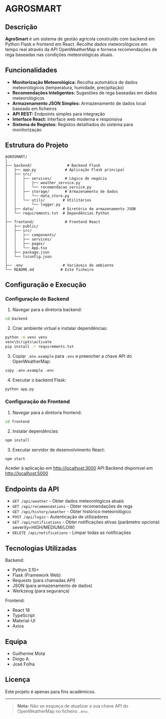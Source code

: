 # AGROSMART 

## Descrição

**AgroSmart** é um sistema de gestão agrícola construído com backend em Python Flask e frontend em React. Recolhe dados meteorológicos em tempo real através da API OpenWeatherMap e fornece recomendações de rega baseadas nas condições meteorológicas atuais.

## Funcionalidades

- **Monitorização Meteorológica:** Recolha automática de dados meteorológicos (temperatura, humidade, precipitação)
- **Recomendações Inteligentes:** Sugestões de rega baseadas em dados meteorológicos
- **Armazenamento JSON Simples:** Armazenamento de dados local baseado em ficheiros
- **API REST:** Endpoints simples para integração
- **Interface React:** Interface web moderna e responsiva
- **Sistema de Registos:** Registos detalhados do sistema para monitorização

## Estrutura do Projeto

```
AGROSMART/
│
├── backend/                # Backend Flask
│   ├── app.py             # Aplicação Flask principal
│   ├── src/
│   │   ├── services/      # Lógica de negócio
│   │   │   ├── weather_service.py
│   │   │   └── recomendacao_service.py
│   │   ├── storage/       # Armazenamento de dados
│   │   │   └── data_store.py
│   │   └── utils/        # Utilitários
│   │       └── logger.py
│   ├── data/             # Diretório de armazenamento JSON
│   └── requirements.txt  # Dependências Python
│
├── frontend/              # Frontend React
│   ├── public/
│   ├── src/
│   │   ├── components/
│   │   ├── services/
│   │   ├── pages/
│   │   └── App.tsx
│   ├── package.json
│   └── tsconfig.json
│
├── .env                  # Variáveis de ambiente
└── README.md            # Este ficheiro
```

## Configuração e Execução

### Configuração do Backend

1. Navegar para a diretoria backend:
```sh
cd backend
```

2. Criar ambiente virtual e instalar dependências:
```sh
python -m venv venv
venv\Scripts\activate
pip install -r requirements.txt
```

3. Copiar `.env.example` para `.env` e preencher a chave API do OpenWeatherMap:
```sh
copy .env.example .env
```

4. Executar o backend Flask:
```sh
python app.py
```

### Configuração do Frontend

1. Navegar para a diretoria frontend:
```sh
cd frontend
```

2. Instalar dependências:
```sh
npm install
```

3. Executar servidor de desenvolvimento React:
```sh
npm start
```

Aceder à aplicação em [http://localhost:3000](http://localhost:3000)
API Backend disponível em [http://localhost:5000](http://localhost:5000)

## Endpoints da API

- `GET /api/weather` - Obter dados meteorológicos atuais
- `GET /api/recommendations` - Obter recomendações de rega
- `GET /api/history/weather` - Obter histórico meteorológico
- `POST /api/login` - Autenticação de utilizadores
- `GET /api/notifications` - Obter notificações ativas (parâmetro opcional: severity=HIGH/MEDIUM/LOW)
- `DELETE /api/notifications` - Limpar todas as notificações

## Tecnologias Utilizadas

Backend:
- Python 3.10+
- Flask (Framework Web)
- Requests (para chamadas API)
- JSON (para armazenamento de dados)
- Werkzeug (para segurança)

Frontend:
- React 18
- TypeScript
- Material-UI
- Axios

## Equipa

- Guilherme Mota
- Diogo A.
- José Folha

## Licença

Este projeto é apenas para fins académicos.

---

> **Nota:** Não se esqueça de atualizar a sua chave API do OpenWeatherMap no ficheiro `.env`.